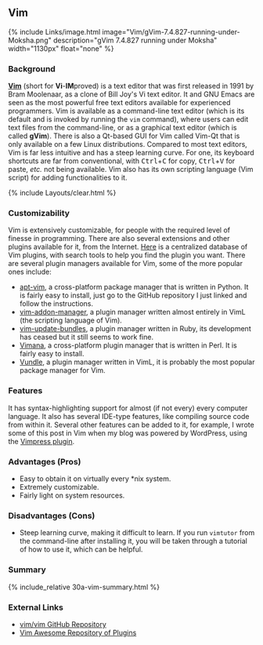 ## Vim
{% include Links/image.html image="Vim/gVim-7.4.827-running-under-Moksha.png" description="gVim 7.4.827 running under Moksha" width="1130px" float="none" %}

### Background
[**Vim**](http://www.vim.org/) (short for **Vi**-<b>IM</b>proved) is a text editor that was first released in 1991 by Bram Moolenaar, as a clone of Bill Joy's Vi text editor. It and GNU Emacs are seen as the most powerful free text editors available for experienced programmers. Vim is available as a command-line text editor (which is its default and is invoked by running the `vim` command), where users can edit text files from the command-line, or as a graphical text editor (which is called **gVim**). There is also a Qt-based GUI for Vim called Vim-Qt that is only available on a few Linux distributions. Compared to most text editors, Vim is far less intuitive and has a steep learning curve. For one, its keyboard shortcuts are far from conventional, with <kbd>Ctrl</kbd>+<kbd>C</kbd> for copy, <kbd>Ctrl</kbd>+<kbd>V</kbd> for paste, *etc.* not being available. Vim also has its own scripting language (Vim script) for adding functionalities to it.

{% include Layouts/clear.html %}<br/>
### Customizability
Vim is extensively customizable, for people with the required level of finesse in programming. There are also several extensions and other plugins available for it, from the Internet. [Here](http://vimawesome.com/) is a centralized database of Vim plugins, with search tools to help you find the plugin you want. There are several plugin managers available for Vim, some of the more popular ones include:

* [apt-vim](https://github.com/egalpin/apt-vim), a cross-platform package manager that is written in Python. It is fairly easy to install, just go to the GitHub repository I just linked and follow the instructions.
* [vim-addon-manager](https://github.com/MarcWeber/vim-addon-manager), a plugin manager written almost entirely in VimL (the scripting language of Vim).
* [vim-update-bundles](https://github.com/bronson/vim-update-bundles), a plugin manager written in Ruby, its development has ceased but it still seems to work fine.
* [Vimana](https://github.com/c9s/Vimana), a cross-platform plugin manager that is written in Perl. It is fairly easy to install.
* [Vundle](https://github.com/VundleVim/Vundle.vim), a plugin manager written in VimL, it is probably the most popular package manager for Vim.

### Features
It has syntax-highlighting support for almost (if not every) every computer language. It also has several IDE-type features, like compiling source code from within it. Several other features can be added to it, for example, I wrote some of this post in Vim when my blog was powered by WordPress, using the [Vimpress plugin](https://github.com/PotHix/Vimpress).

### Advantages (Pros)

* Easy to obtain it on virtually every &#42;nix system.
* Extremely customizable.
* Fairly light on system resources.

### Disadvantages (Cons)

* Steep learning curve, making it difficult to learn. If you run `vimtutor` from the command-line after installing it, you will be taken through a tutorial of how to use it, which can be helpful.

### Summary
{% include_relative 30a-vim-summary.html %}

### External Links
* [vim/vim GitHub Repository](https://github.com/vim/vim)
* [Vim Awesome Repository of Plugins](http://vimawesome.com/)
